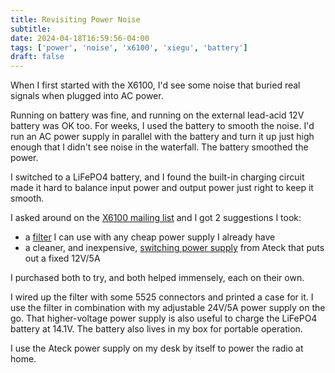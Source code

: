```yaml
---
title: Revisiting Power Noise
subtitle: 
date: 2024-04-18T16:59:56-04:00
tags: ['power', 'noise', 'x6100', 'xiegu', 'battery']
draft: false
---
```


When I first started
with the X6100,
I'd see some noise
that buried real signals
when plugged
into AC power.

<!--more-->

Running on battery was fine,
and running 
on the external lead-acid 12V battery
was OK too.
For weeks, 
I used the battery
to smooth the noise.
I'd run an AC power supply
in parallel with the battery
and turn it up just high enough
that I didn't see noise in the waterfall.
The battery smoothed the power.

I switched to a LiFePO4 battery,
and I found the built-in charging
circuit made it hard
to balance input power and output power
just right to keep it smooth.

I asked around on the 
[X6100 mailing list](https://groups.io/g/xiegu-x6100/topic/103401251#4578)
and I got 2 suggestions I took:
- a [filter](https://www.amazon.com/dp/B07HTM7Q7F?th=1) I can use 
  with any cheap power supply I already have
- a cleaner, 
  and inexpensive,
  [switching power supply](https://www.mpja.com/12-Volt-Adapter-Power-Supply-5A-Ateck/productinfo/36374+PS/)
  from Ateck that puts out a fixed 12V/5A

I purchased both to try, 
and both helped immensely, 
each on their own.

I wired up the filter 
with some 5525 connectors
and printed a case for it.
I use the filter in combination
with my adjustable 24V/5A power supply
on the go.
That higher-voltage power supply
is also useful
to charge the LiFePO4 battery 
at 14.1V.
The battery also lives in my box 
for portable operation.


I use the Ateck power supply
on my desk by itself
to power the radio at home.
